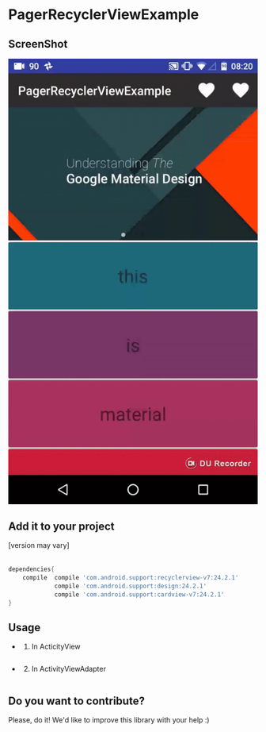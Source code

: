 # PagerRecyclerViewExample

ScreenShot
-----------
![Demo Screenshot][1]


Add it to your project
----------------------
 [version may vary]
```groovy

dependencies{
    compile  compile 'com.android.support:recyclerview-v7:24.2.1'
             compile 'com.android.support:design:24.2.1'
             compile 'com.android.support:cardview-v7:24.2.1'
}

```
Usage
-----
* 1. In ActicityView

```java
```

* 2. In ActivityViewAdapter

```java
```

Do you want to contribute?
--------------------------

Please, do it! We'd like to improve this library with your help :)






[1]: ./example.gif
